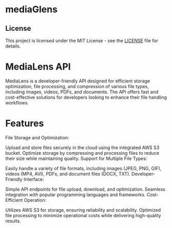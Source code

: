 # mediaGlens
## License

This project is licensed under the MIT License - see the [LICENSE](LICENSE) file for details.

# MediaLens API
MediaLens is a developer-friendly API designed for efficient storage optimization, file processing, and compression of various file types, including images, videos, PDFs, and documents. The API offers fast and cost-effective solutions for developers looking to enhance their file handling workflows.

# Features
File Storage and Optimization:

Upload and store files securely in the cloud using the integrated AWS S3 bucket.
Optimize storage by compressing and processing files to reduce their size while maintaining quality.
Support for Multiple File Types:

Easily handle a variety of file formats, including images (JPEG, PNG, GIF), videos (MP4, AVI), PDFs, and document files (DOCX, TXT).
Developer-Friendly Interface:

Simple API endpoints for file upload, download, and optimization.
Seamless integration with popular programming languages and frameworks.
Cost-Efficient Operation:

Utilizes AWS S3 for storage, ensuring reliability and scalability.
Optimized file processing to minimize operational costs while delivering high-quality results.